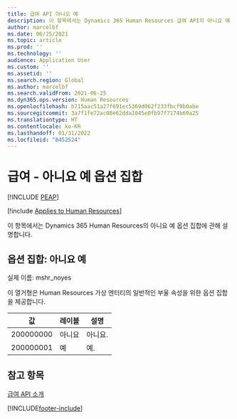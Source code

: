```yaml
---
title: 급여 API 아니오 예
description: 이 항목에서는 Dynamics 365 Human Resources 급여 API의 아니요 예 옵션 집합에 관해 설명합니다.
author: marcelbf
ms.date: 06/25/2021
ms.topic: article
ms.prod: ''
ms.technology: ''
audience: Application User
ms.custom: ''
ms.assetid: ''
ms.search.region: Global
ms.author: marcelbf
ms.search.validFrom: 2021-06-25
ms.dyn365.ops.version: Human Resources
ms.openlocfilehash: b715aac51a27f691ec5369d062f233fbcf9b0abe
ms.sourcegitcommit: 3a7f1fe72ac08e62dda1045e0fb97f7174b69a25
ms.translationtype: HT
ms.contentlocale: ko-KR
ms.lasthandoff: 01/31/2022
ms.locfileid: "8452524"
---
```

# <a name="payroll---no-yes-option-set"></a>급여 - 아니요 예 옵션 집합


[!INCLUDE [PEAP](../includes/peap-1.md)]

[!include [Applies to Human Resources](../includes/applies-to-hr.md)]

이 항목에서는 Dynamics 365 Human Resources의 아니요 예 옵션 집합에 관해 설명합니다.

## <a name="option-set-no-yes"></a>옵션 집합: 아니요 예

실제 이름: mshr_noyes

이 열거형은 Human Resources 가상 엔터티의 일반적인 부울 속성을 위한 옵션 집합을 제공합니다.

| 값 | 레이블 | 설명 |
| --- | --- | --- |
| 200000000 | 아니요 | 아니요. |
| 200000001 | 예 | 예. |

## <a name="see-also"></a>참고 항목

[급여 API 소개](hr-admin-integration-payroll-api-introduction.md)<br>


[!INCLUDE[footer-include](../includes/footer-banner.md)]
